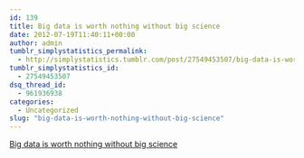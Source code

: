 ```yaml
---
id: 139
title: Big data is worth nothing without big science
date: 2012-07-19T11:40:11+00:00
author: admin
tumblr_simplystatistics_permalink:
  - http://simplystatistics.tumblr.com/post/27549453507/big-data-is-worth-nothing-without-big-science
tumblr_simplystatistics_id:
  - 27549453507
dsq_thread_id:
  - 961936938
categories:
  - Uncategorized
slug: "big-data-is-worth-nothing-without-big-science"
---
```

[Big data is worth nothing without big science](http://news.cnet.com/8301-1001_3-57434736-92/big-data-is-worth-nothing-without-big-science/)
